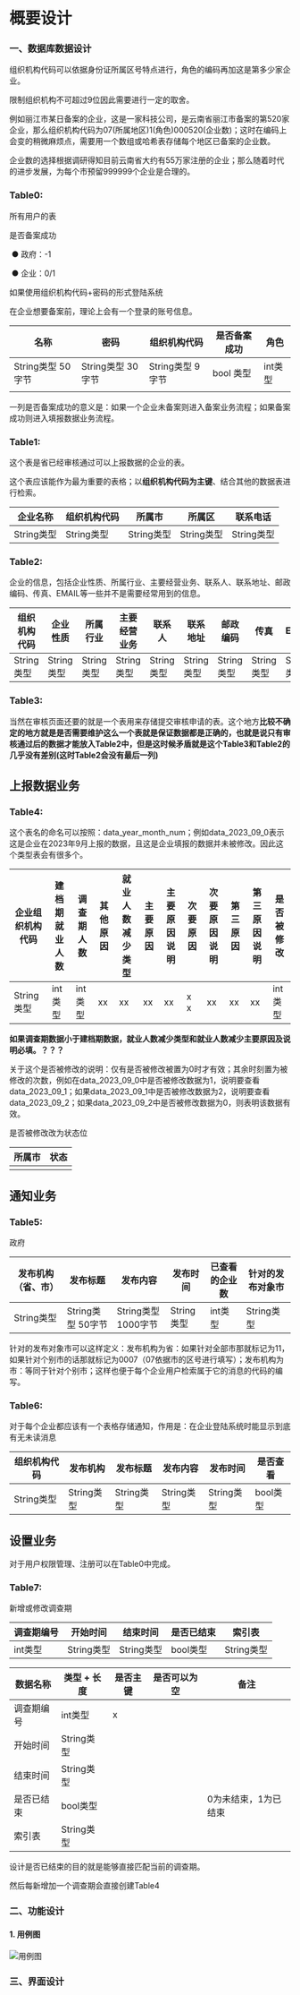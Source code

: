# 概要设计



### 一、数据库数据设计

组织机构代码可以依据身份证所属区号特点进行，角色的编码再加这是第多少家企业。

限制组织机构不可超过9位因此需要进行一定的取舍。

例如丽江市某日备案的企业，这是一家科技公司，是云南省丽江市备案的第520家企业，那么组织机构代码为07(所属地区)1(角色)000520(企业数)；这时在编码上会变的稍微麻烦点，需要用一个数组或哈希表存储每个地区已备案的企业数。

企业数的选择根据调研得知目前云南省大约有55万家注册的企业；那么随着时代的进步发展，为每个市预留999999个企业是合理的。

### **Table0:**

所有用户的表

是否备案成功

​                ● 政府：-1

​                ● 企业：0/1

如果使用组织机构代码+密码的形式登陆系统

在企业想要备案前，理论上会有一个登录的账号信息。

| **名称**          | **密码**          | **组织机构代码** | **是否备案成功** | **角色** |
| ----------------- | ----------------- | ---------------- | ---------------- | -------- |
| String类型 50字节 | String类型 30字节 | String类型 9字节 | bool 类型        | int类型  |
|                   |                   |                  |                  |          |

一列是否备案成功的意义是：如果一个企业未备案则进入备案业务流程；如果备案成功则进入填报数据业务流程。

### **Table1:**

这个表是省已经审核通过可以上报数据的企业的表。

这个表应该能作为最为重要的表格；以**组织机构代码为主键**、结合其他的数据表进行检索。

| **企业名称** | **组织机构代码** | **所属市** | **所属区** | **联系电话** |
| ------------ | ---------------- | ---------- | ---------- | ------------ |
| String类型   | String类型       | String类型 | String类型 | String类型   |

### **Table2:**

企业的信息，包括企业性质、所属行业、主要经营业务、联系人、联系地址、邮政编码、传真、EMAIL等一些并不是需要经常用到的信息。

| **组织机构代码** | **企业性质** | **所属行业** | **主要经营业务** | **联系人** | **联系地址** | **邮政编码** | **传真**   | **EMAIL**  | **是否通过备案** |
| ---------------- | ------------ | ------------ | ---------------- | ---------- | ------------ | ------------ | ---------- | ---------- | ---------------- |
| String类型       | String类型   | String类型   | String类型       | String类型 | String类型   | String类型   | String类型 | String类型 | Bool类型         |

### **Table3:**

当然在审核页面还要的就是一个表用来存储提交审核申请的表。这个地方**比较不确定的地方就是是否需要维护这么一个表就是保证数据都是正确的，也就是说只有审核通过后的数据才能放入Table2中，但是这时候矛盾就是这个Table3和Table2的几乎没有差别(这时Table2会没有最后一列)**

## **上报数据业务**

### **Table4:**

这个表名的命名可以按照：data_year_month_num；例如data_2023_09_0表示这是企业在2023年9月上报的数据，且这是企业填报的数据并未被修改。因此这个类型表会有很多个。

| **企业组织机构代码** | **建档期就业人数** | **调查期人数** | **其他原因** | **就业人数减少类型** | **主要原因** | **主要原因说明** | **次要原因** | **次要原因说明** | **第三原因** | **第三原因说明** | **是否被修改** |
| -------------------- | ------------------ | -------------- | ------------ | -------------------- | ------------ | ---------------- | ------------ | ---------------- | ------------ | ---------------- | -------------- |
| String类型           | int类型            | int类型        | xx           | xx                   | xx           | xx               | x x          | xx               | xx           | xx               | int类型        |

**如果调查期数据小于建档期数据，就业人数减少类型和就业人数减少主要原因及说明必填。？？？**

关于这个是否被修改的说明：仅有是否被修改被置为0时才有效；其余时刻置为被修改的次数，例如在data_2023_09_0中是否被修改数据为1，说明要查看data_2023_09_1；如果data_2023_09_1中是否被修改数据为2，说明要查看data_2023_09_2；如果data_2023_09_2中是否被修改数据为0，则表明该数据有效。

是否被修改改为状态位

| **所属市** | **状态** |
| ---------- | -------- |
|            |          |

## **通知业务**

### **Table5:**

政府

| **发布机构（省、市）** | **发布标题**      | **发布内容**        | **发布时间** | **已查看的企业数** | **针对的发布对象市** |
| ---------------------- | ----------------- | ------------------- | ------------ | ------------------ | -------------------- |
| String类型             | String类型 50字节 | String类型 1000字节 | String类型   | int类型            | String类型           |

针对的发布对象市可以这样定义：发布机构为省：如果针对全部市那就标记为11，如果针对个别市的话那就标记为0007（07依据市的区号进行填写）；发布机构为市：等同于针对个别市；这样也便于每个企业用户检索属于它的消息的代码的编写。

### **Table6:**

对于每个企业都应该有一个表格存储通知，作用是：在企业登陆系统时能显示到底有无未读消息

| **组织机构代码** | **发布机构** | **发布标题** | **发布内容** | **发布时间** | **是否查看** |
| ---------------- | ------------ | ------------ | ------------ | ------------ | ------------ |
| String类型       | String类型   | String类型   | String类型   | String类型   | bool类型     |

## **设置业务**

对于用户权限管理、注册可以在Table0中完成。

### **Table7:**

新增或修改调查期

| **调查期编号** | **开始时间** | **结束时间** | **是否已结束** | **索引表** |
| -------------- | ------------ | ------------ | -------------- | ---------- |
| int类型        | String类型   | String类型   | bool类型       | String类型 |

| 数据名称   | 类型 + 长度 | 是否主键 | 是否可以为空 | 备注                 |
| ---------- | ----------- | -------- | ------------ | -------------------- |
| 调查期编号 | int类型     | x        |              |                      |
| 开始时间   | String类型  |          |              |                      |
| 结束时间   | String类型  |          |              |                      |
| 是否已结束 | bool类型    |          |              | 0为未结束，1为已结束 |
| 索引表     | String类型  |          |              |                      |



设计是否已结束的目的就是能够直接匹配当前的调查期。

然后每新增加一个调查期会直接创建Table4





### 二、功能设计

#### 1. 用例图

![用例图](D:\桌面\用例图.png)





### 三、界面设计

